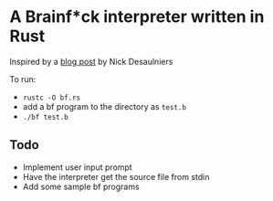 # A Brainf*ck interpreter written in Rust

Inspired by a
[blog post](https://nickdesaulniers.github.io/blog/2015/05/25/interpreter-compiler-jit/)
by Nick Desaulniers

To run:
- `rustc -O bf.rs`
- add a bf program to the directory as `test.b`
- `./bf test.b`

## Todo
- Implement user input prompt
- Have the interpreter get the source file from stdin
- Add some sample bf programs
